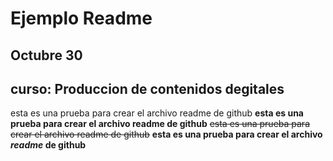 # Ejemplo Readme 
## Octubre 30
## curso: Produccion de contenidos degitales
esta es una prueba para crear el archivo readme de github
**esta es una prueba para crear el archivo readme de github**
~~esta es una prueba para crear el archivo readme de github~~
**esta es una prueba para crear el archivo _readme_ de github**
    